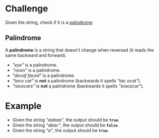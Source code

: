 # Challenge
Given the string, check if it is a [palindrome].

## Palindrome
A **palindrome** is a string that doesn't change when reversed (it reads the same backward and forward).
- *"eye"* is a palindrome.
- *"noon"* is a palindrome.
- *"decaf faced"* is a palindrome.
- *"taco cat"* is **not** a palindrome (backwards it spells *"tac ocat"*).
- *"racecars"* is **not** a palindrome (backwards it spells *"sracecar"*).

# Example
- Given the string *"aabaa"*, the output should be **`true`**.
- Given the string *"abac"*, the output should be **`false`**.
- Given the string *"a"*, the output should be **`true`**.

[palindrome]: #palindrome
